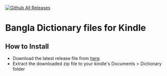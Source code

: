 [![Github All Releases](https://img.shields.io/github/downloads/nazmulhossainnihal/kindle-bangla-dictionary/total.svg)](https://github.com/nazmulhossainnihal/kindle-bangla-dictionary/releases/)
# Bangla Dictionary files for Kindle

## How to Install
- Download the latest release file from [here](https://github.com/nazmulhossainnihal/kindle-bangla-dictionary/releases/). 
- Extract the downloaded zip file to your kindle's Documents > Dictionary folder
